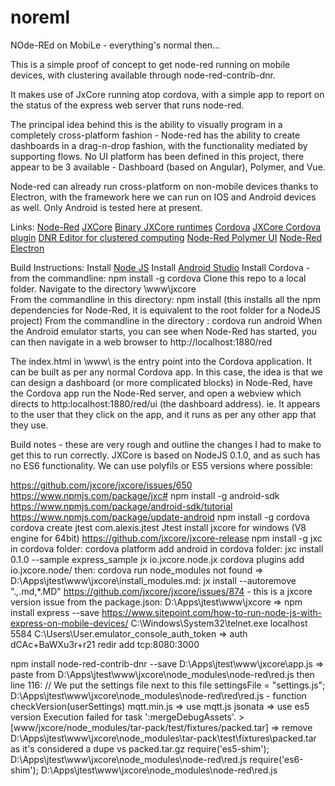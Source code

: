 # noreml
NOde-REd on MobiLe - everything's normal then...

This is a simple proof of concept to get node-red running on mobile devices, with clustering available through node-red-contrib-dnr.

It makes use of JxCore running atop cordova, with a simple app to report on the status of the express web server that runs node-red.

The principal idea behind this is the ability to visually program in a completely cross-platform fashion - 
Node-red has the ability to create dashboards in a drag-n-drop fashion, with the functionality mediated by supporting flows.
No UI platform has been defined in this project, there appear to be 3 available - Dashboard (based on Angular), Polymer, and Vue.

Node-red can already run cross-platform on non-mobile devices thanks to Electron, with the framework here we can run on IOS and Android devices as well.
Only Android is tested here at present.

Links:
[Node-Red](https://nodered.org/)
[JXCore](https://github.com/jxcore/jxcore)
[Binary JXCore runtimes](https://github.com/jxcore/jxcore-release)
[Cordova](https://cordova.apache.org/)
[JXCore Cordova plugin](https://github.com/jxcore/jxcore-cordova)
[DNR Editor for clustered computing](https://github.com/namgk/dnr-editor)
[Node-Red Polymer UI](https://www.npmjs.com/package/node-red-contrib-polymer)
[Node-Red Electron](https://github.com/natcl/electron-node-red)

Build Instructions:
Install [Node JS](https://nodejs.org/en/)
Install [Android Studio](https://developer.android.com/studio/index.html)
Install Cordova - from the commandline: npm install -g cordova
Clone this repo to a local folder.
Navigate to the directory <yourlocalfolder>\www\jxcore\
From the commandline in this directory: npm install
(this installs all the npm dependencies for Node-Red, it is equivalent to the root folder for a NodeJS project)
From the commandline in the directory <yourlocalfolder>: cordova run android
When the Android emulator starts, you can see when Node-Red has started, you can then navigate in a web browser to http://localhost:1880/red

The index.html in <yourlocalfolder>\www\ is the entry point into the Cordova application. It can be built as per any normal Cordova app.
In this case, the idea is that we can design a dashboard (or more complicated blocks) in Node-Red, have the Cordova app run the Node-Red server, 
and open a webview which directs to http:localhost:1880/red/ui (the dashboard address).
ie. It appears to the user that they click on the app, and it runs as per any other app that they use.



Build notes - these are very rough and outline the changes I had to make to get this to run correctly.
JXCore is based on NodeJS 0.1.0, and as such has no ES6 functionality. We can use polyfils or ES5 versions where possible:

https://github.com/jxcore/jxcore/issues/650
https://www.npmjs.com/package/jxc#
npm install -g android-sdk https://www.npmjs.com/package/android-sdk/tutorial
https://www.npmjs.com/package/update-android
npm install -g cordova
cordova create jtest com.alexis.jtest Jtest
install jxcore for windows (V8 engine for 64bit) https://github.com/jxcore/jxcore-release
npm install -g jxc
in cordova folder: cordova platform add android
in cordova folder: jxc install 0.1.0 --sample express_sample
jx io.jxcore.node.jx
cordova plugins add io.jxcore.node/
then: cordova run
node_modules not found => D:\Apps\jtest\www\jxcore\install_modules.md:
jx install --autoremove ".*,*.md,*.MD"
https://github.com/jxcore/jxcore/issues/874 - this is a jxcore version issue
from the package.json: D:\Apps\jtest\www\jxcore => npm install express --save
https://www.sitepoint.com/how-to-run-node-js-with-express-on-mobile-devices/
C:\Windows\System32\telnet.exe localhost 5584
C:\Users\User\.emulator_console_auth_token => auth dCAc+BaWXu3r+r21
redir add tcp:8080:3000



npm install node-red-contrib-dnr --save
D:\Apps\jtest\www\jxcore\app.js => paste from D:\Apps\jtest\www\jxcore\node_modules\node-red\red.js then line 116:
// We put the settings file next to this file
settingsFile = "settings.js";
D:\Apps\jtest\www\jxcore\node_modules\node-red\red\red.js - function checkVersion(userSettings)
mqtt.min.js => use mqtt.js
jsonata => use es5 version
	Execution failed for task ':mergeDebugAssets'.
	> [www/jxcore/node_modules/tar-pack/test/fixtures/packed.tar] 
=> remove D:\Apps\jtest\www\jxcore\node_modules\tar-pack\test\fixtures\packed.tar as it's considered a dupe vs packed.tar.gz
require('es5-shim'); D:\Apps\jtest\www\jxcore\node_modules\node-red\red.js
require('es6-shim'); D:\Apps\jtest\www\jxcore\node_modules\node-red\red.js
